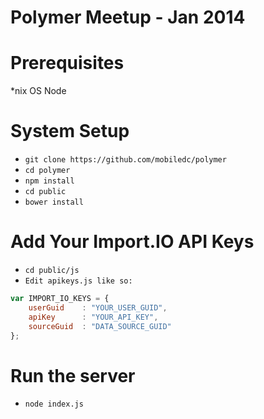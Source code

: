 Polymer Meetup - Jan 2014
=======

Prerequisites
=======
*nix OS
Node

System Setup
=======
* `git clone https://github.com/mobiledc/polymer`
* `cd polymer`
* `npm install`
* `cd public`
* `bower install`

Add Your Import.IO API Keys
=======
* `cd public/js`
* `Edit apikeys.js like so:`

```javascript
var IMPORT_IO_KEYS = {
    userGuid    : "YOUR_USER_GUID",
    apiKey      : "YOUR_API_KEY",
    sourceGuid  : "DATA_SOURCE_GUID"
};
```

Run the server
=======
* `node index.js`
